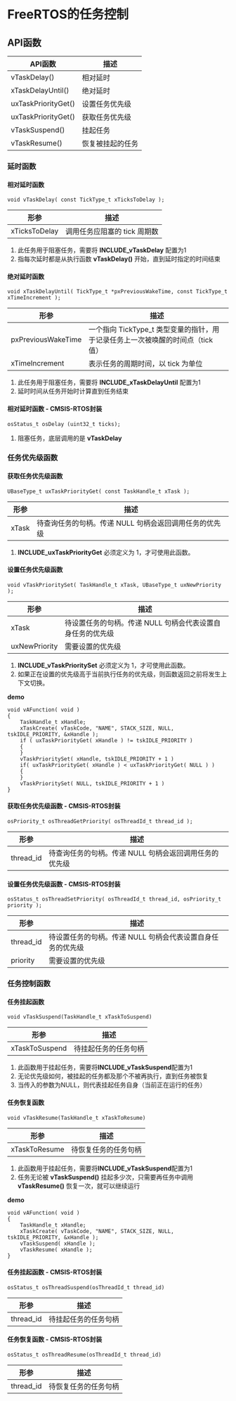 # FreeRTOS的任务控制
## API函数
|API函数|描述|
|------|-----|
|vTaskDelay()|相对延时|
|xTaskDelayUntil()|绝对延时|
|uxTaskPriorityGet()|设置任务优先级|
|uxTaskPriorityGet()|获取任务优先级|
|vTaskSuspend()|挂起任务|
|vTaskResume()|恢复被挂起的任务|

### 延时函数
#### 相对延时函数
    void vTaskDelay( const TickType_t xTicksToDelay );

|形参|描述|
|----|---|
|xTicksToDelay|调用任务应阻塞的 tick 周期数|
1. 此任务用于阻塞任务，需要将 **INCLUDE_vTaskDelay** 配置为1
2. 指每次延时都是从执行函数 **vTaskDelay()** 开始，直到延时指定的时间结束
#### 绝对延时函数
    void xTaskDelayUntil( TickType_t *pxPreviousWakeTime, const TickType_t xTimeIncrement );

|形参|描述|
|----|---|
|pxPreviousWakeTime|一个指向 TickType_t 类型变量的指针，用于记录任务上一次被唤醒的时间点（tick 值）|
|xTimeIncrement|表示任务的周期时间，以 tick 为单位|
1. 此任务用于阻塞任务，需要将 **INCLUDE_xTaskDelayUntil** 配置为1
2. 延时时间从任务开始时计算直到任务结束
#### 相对延时函数 - CMSIS-RTOS封装
    osStatus_t osDelay (uint32_t ticks);
1. 阻塞任务，底层调用的是 **vTaskDelay**

### 任务优先级函数
#### 获取任务优先级函数
    UBaseType_t uxTaskPriorityGet( const TaskHandle_t xTask );
|形参|描述|
|----|---|
|xTask|待查询任务的句柄。传递 NULL 句柄会返回调用任务的优先级|
1. **INCLUDE_uxTaskPriorityGet** 必须定义为 1，才可使用此函数。
#### 设置任务优先级函数
    void vTaskPrioritySet( TaskHandle_t xTask, UBaseType_t uxNewPriority );
|形参|描述|
|----|---|
|xTask|待设置任务的句柄。传递 NULL 句柄会代表设置自身任务的优先级|
|uxNewPriority|需要设置的优先级|
1. **INCLUDE_vTaskPrioritySet** 必须定义为 1，才可使用此函数。
2. 如果正在设置的优先级高于当前执行任务的优先级，则函数返回之前将发生上下文切换。

**demo**

    void vAFunction( void )
    {
        TaskHandle_t xHandle;
        xTaskCreate( vTaskCode, "NAME", STACK_SIZE, NULL, tskIDLE_PRIORITY, &xHandle );
        if ( uxTaskPriorityGet( xHandle ) != tskIDLE_PRIORITY )
        {
        }
        vTaskPrioritySet( xHandle, tskIDLE_PRIORITY + 1 )  
        if( uxTaskPriorityGet( xHandle ) < uxTaskPriorityGet( NULL ) )
        {
        }
        vTaskPrioritySet( NULL, tskIDLE_PRIORITY + 1 )  
    } 

#### 获取任务优先级函数 - CMSIS-RTOS封装
    osPriority_t osThreadGetPriority( osThreadId_t thread_id );	
|形参|描述|
|----|---|
|thread_id|待查询任务的句柄。传递 NULL 句柄会返回调用任务的优先级|
#### 设置任务优先级函数 - CMSIS-RTOS封装
    osStatus_t osThreadSetPriority(	osThreadId_t thread_id, osPriority_t priority );
|形参|描述|
|----|---|
|thread_id|待设置任务的句柄。传递 NULL 句柄会代表设置自身任务的优先级|
|priority|需要设置的优先级|	

### 任务控制函数
#### 任务挂起函数
    void vTaskSuspend(TaskHandle_t xTaskToSuspend)

|形参|描述|
|----|---|
|xTaskToSuspend|待挂起任务的任务句柄|   

1. 此函数用于挂起任务，需要将**INCLUDE_vTaskSuspend**配置为1
2. 无论优先级如何，被挂起的任务都及那个不被再执行，直到任务被恢复
3. 当传入的参数为NULL，则代表挂起任务自身（当前正在运行的任务）
#### 任务恢复函数
    void vTaskResume(TaskHandle_t xTaskToResume)

|形参|描述|
|----|---|
|xTaskToResume|待恢复任务的任务句柄|  
1. 此函数用于挂起任务，需要将**INCLUDE_vTaskSuspend**配置为1
2. 任务无论被 **vTaskSuspend()** 挂起多少次，只需要再任务中调用 **vTaskResume()** 恢复一次，就可以继续运行

**demo**

    void vAFunction( void )
    {
        TaskHandle_t xHandle;
        xTaskCreate( vTaskCode, "NAME", STACK_SIZE, NULL, tskIDLE_PRIORITY, &xHandle );
        vTaskSuspend( xHandle );
        vTaskResume( xHandle );
    }

#### 任务挂起函数 - CMSIS-RTOS封装
    osStatus_t osThreadSuspend(osThreadId_t	thread_id)
|形参|描述|
|----|---|
|thread_id|待挂起任务的任务句柄|   
#### 任务恢复函数 - CMSIS-RTOS封装
    osStatus_t osThreadResume(osThreadId_t thread_id)	
|形参|描述|
|----|---|
|thread_id|待恢复任务的任务句柄|